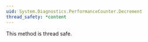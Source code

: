 ```yaml
---
uid: System.Diagnostics.PerformanceCounter.Decrement
thread_safety: *content
---
```


This method is thread safe.


